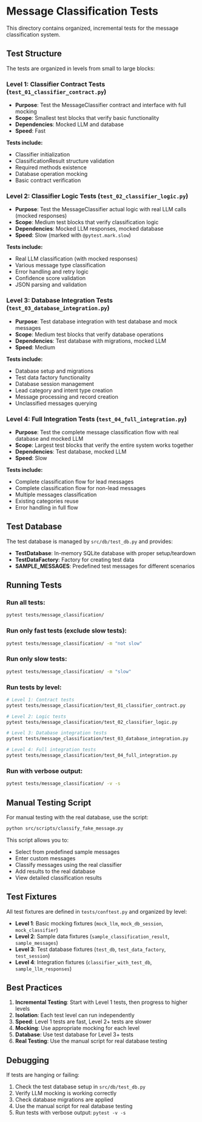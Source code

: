 # Message Classification Tests

This directory contains organized, incremental tests for the message classification system.

## Test Structure

The tests are organized in levels from small to large blocks:

### Level 1: Classifier Contract Tests (`test_01_classifier_contract.py`)
- **Purpose**: Test the MessageClassifier contract and interface with full mocking
- **Scope**: Smallest test blocks that verify basic functionality
- **Dependencies**: Mocked LLM and database
- **Speed**: Fast

**Tests include:**
- Classifier initialization
- ClassificationResult structure validation
- Required methods existence
- Database operation mocking
- Basic contract verification

### Level 2: Classifier Logic Tests (`test_02_classifier_logic.py`)
- **Purpose**: Test the MessageClassifier actual logic with real LLM calls (mocked responses)
- **Scope**: Medium test blocks that verify classification logic
- **Dependencies**: Mocked LLM responses, mocked database
- **Speed**: Slow (marked with `@pytest.mark.slow`)

**Tests include:**
- Real LLM classification (with mocked responses)
- Various message type classification
- Error handling and retry logic
- Confidence score validation
- JSON parsing and validation

### Level 3: Database Integration Tests (`test_03_database_integration.py`)
- **Purpose**: Test database integration with test database and mock messages
- **Scope**: Medium test blocks that verify database operations
- **Dependencies**: Test database with migrations, mocked LLM
- **Speed**: Medium

**Tests include:**
- Database setup and migrations
- Test data factory functionality
- Database session management
- Lead category and intent type creation
- Message processing and record creation
- Unclassified messages querying

### Level 4: Full Integration Tests (`test_04_full_integration.py`)
- **Purpose**: Test the complete message classification flow with real database and mocked LLM
- **Scope**: Largest test blocks that verify the entire system works together
- **Dependencies**: Test database, mocked LLM
- **Speed**: Slow

**Tests include:**
- Complete classification flow for lead messages
- Complete classification flow for non-lead messages
- Multiple messages classification
- Existing categories reuse
- Error handling in full flow

## Test Database

The test database is managed by `src/db/test_db.py` and provides:

- **TestDatabase**: In-memory SQLite database with proper setup/teardown
- **TestDataFactory**: Factory for creating test data
- **SAMPLE_MESSAGES**: Predefined test messages for different scenarios

## Running Tests

### Run all tests:
```bash
pytest tests/message_classification/
```

### Run only fast tests (exclude slow tests):
```bash
pytest tests/message_classification/ -m "not slow"
```

### Run only slow tests:
```bash
pytest tests/message_classification/ -m "slow"
```

### Run tests by level:
```bash
# Level 1: Contract tests
pytest tests/message_classification/test_01_classifier_contract.py

# Level 2: Logic tests
pytest tests/message_classification/test_02_classifier_logic.py

# Level 3: Database integration tests
pytest tests/message_classification/test_03_database_integration.py

# Level 4: Full integration tests
pytest tests/message_classification/test_04_full_integration.py
```

### Run with verbose output:
```bash
pytest tests/message_classification/ -v -s
```

## Manual Testing Script

For manual testing with the real database, use the script:

```bash
python src/scripts/classify_fake_message.py
```

This script allows you to:
- Select from predefined sample messages
- Enter custom messages
- Classify messages using the real classifier
- Add results to the real database
- View detailed classification results

## Test Fixtures

All test fixtures are defined in `tests/conftest.py` and organized by level:

- **Level 1**: Basic mocking fixtures (`mock_llm`, `mock_db_session`, `mock_classifier`)
- **Level 2**: Sample data fixtures (`sample_classification_result`, `sample_messages`)
- **Level 3**: Test database fixtures (`test_db`, `test_data_factory`, `test_session`)
- **Level 4**: Integration fixtures (`classifier_with_test_db`, `sample_llm_responses`)

## Best Practices

1. **Incremental Testing**: Start with Level 1 tests, then progress to higher levels
2. **Isolation**: Each test level can run independently
3. **Speed**: Level 1 tests are fast, Level 2+ tests are slower
4. **Mocking**: Use appropriate mocking for each level
5. **Database**: Use test database for Level 3+ tests
6. **Real Testing**: Use the manual script for real database testing

## Debugging

If tests are hanging or failing:

1. Check the test database setup in `src/db/test_db.py`
2. Verify LLM mocking is working correctly
3. Check database migrations are applied
4. Use the manual script for real database testing
5. Run tests with verbose output: `pytest -v -s` 